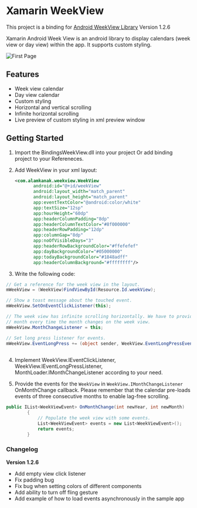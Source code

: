 # Xamarin WeekView

This project is a binding for [Android WeekView Library](https://github.com/alamkanak/Android-Week-View) Version 1.2.6

Xamarin Android Week View is an android library to display calendars (week view or day view) within the app. It supports custom styling.

![First Page](https://raw.githubusercontent.com/c0mm4nDer/Xamarin-WeekView/master/Sample/ScreenShots/Screenshots.png)


## Features ##

 - Week view calendar
 - Day view calendar
 - Custom styling
 - Horizontal and vertical scrolling
 - Infinite horizontal scrolling
 - Live preview of custom styling in xml preview window


## Getting Started

1.  Import the BindingsWeekView.dll into your project Or add binding project to your Refereneces.
 
2. Add WeekView in your xml layout:

	 ```xml
    <com.alamkanak.weekview.WeekView
            android:id="@+id/weekView"
            android:layout_width="match_parent"
            android:layout_height="match_parent"
            app:eventTextColor="@android:color/white"
            app:textSize="12sp"
            app:hourHeight="60dp"
            app:headerColumnPadding="8dp"
            app:headerColumnTextColor="#8f000000"
            app:headerRowPadding="12dp"
            app:columnGap="8dp"
            app:noOfVisibleDays="3"
            app:headerRowBackgroundColor="#ffefefef"
            app:dayBackgroundColor="#05000000"
            app:todayBackgroundColor="#1848adff"
            app:headerColumnBackground="#ffffffff"/>
    ```
   
3. Write the following code:

```csharp
// Get a reference for the week view in the layout.
mWeekView = (WeekView)FindViewById(Resource.Id.weekView);

// Show a toast message about the touched event.
mWeekView.SetOnEventClickListener(this);

// The week view has infinite scrolling horizontally. We have to provide the events of a
// month every time the month changes on the week view.
mWeekView.MonthChangeListener = this;

// Set long press listener for events.
mWeekView.EventLongPress += (object sender, WeekView.EventLongPressEventArgs e) => { };
	
```
4. Implement WeekView.IEventClickListener, WeekView.IEventLongPressListener,
        MonthLoader.IMonthChangeListener according to your need.
        
        
5. Provide the events for the `WeekView` in `WeekView.IMonthChangeListener` OnMonthChange callback. Please remember that the calendar pre-loads events of three consecutive months to enable lag-free scrolling.

```csharp
public IList<WeekViewEvent> OnMonthChange(int newYear, int newMonth)
        {
            // Populate the week view with some events.
            List<WeekViewEvent> events = new List<WeekViewEvent>();
            return events;
        }
 ```

### Changelog ###
**Version 1.2.6**

* Add empty view click listener
* Fix padding bug
* Fix bug when setting colors of different components
* Add ability to turn off fling gesture
* Add example of how to load events asynchronously in the sample app
